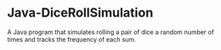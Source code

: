 # Java-DiceRollSimulation
A Java program that simulates rolling a pair of dice a random number of times and tracks the frequency of each sum.
